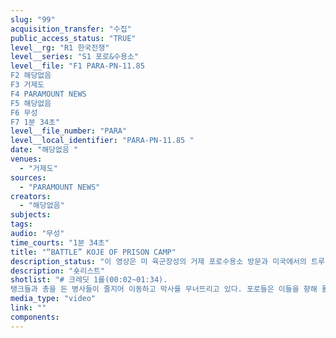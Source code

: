 ```yaml
---
slug: "99"
acquisition_transfer: "수집"
public_access_status: "TRUE"
level__rg: "R1 한국전쟁"
level__series: "S1 포로&수용소"
level__file: "F1 PARA-PN-11.85 
F2 해당없음 
F3 거제도
F4 PARAMOUNT NEWS
F5 해당없음 
F6 무성
F7 1분 34초"
level__file_number: "PARA"
level__local_identifier: "PARA-PN-11.85 "
date: "해당없음 "
venues: 
  - "거제도"
sources: 
  - "PARAMOUNT NEWS"
creators: 
  - "해당없음"
subjects: 
tags: 
audio: "무성"
time_courts: "1분 34초"
title: "“BATTLE” KOJE OF PRISON CAMP"
description_status: "이 영상은 미 육군장성의 거제 포로수용소 방문과 미국에서의 트루먼 여사의 연설 장면을 담고 있다."
description: "숏리스트"
shotlist: "# 크레딧 1롤(00:02~01:34). 
탱크들과 총을 든 병사들이 줄지어 이동하고 막사를 무너뜨리고 있다. 포로들은 이들을 향해 돌을 던진다. 막사들이 불타고 포로들은 머리에 손을 얹은 채 자리에 앉아 있다. 군인들이 주동자를 색출하고 있다. "
media_type: "video"
link: ""
components: 
---
```

